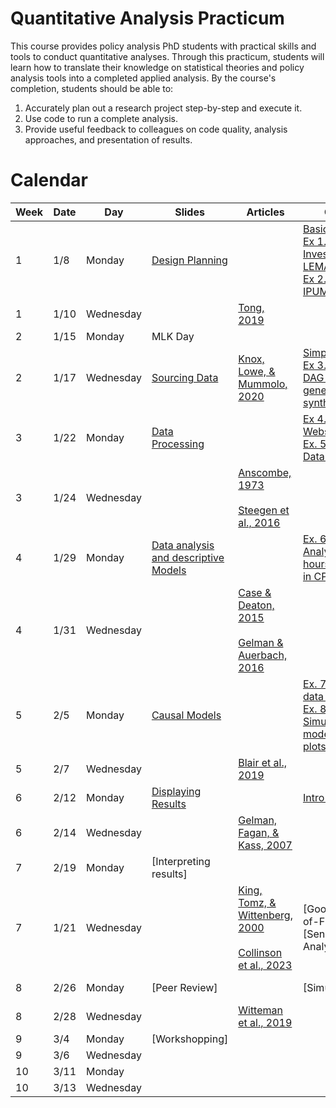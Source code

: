 # Quantitative Analysis Practicum

This course provides policy analysis PhD students with practical skills and tools to conduct quantitative analyses. Through this practicum, students will learn how to translate their knowledge on statistical theories and policy analysis tools into a completed applied analysis. By the course's completion, students should be able to:

1. Accurately plan out a research project step-by-step and execute it.
2. Use code to run a complete analysis.
3. Provide useful feedback to colleagues on code quality, analysis approaches, and presentation of results.


# Calendar

| Week | Date     | Day       | Slides                |   Articles                                                                                                                         | Code                                        | Resources                               |
|------|----------|-----------|-----------------------|------------------------------------------------------------------------------------------------------------------------------------|---------------------------------------------|-----------------------------------------|
| 1    | 1/8      | Monday    | [Design Planning](https://htmlpreview.github.io/?https://github.com/maxgriswold/Quantitative-Analysis-Practicum-2024/blob/main/slides/week_1/lecture_1_stable.html)   |                                                                                                                                      | [Basics of R](https://github.com/maxgriswold/Quantitative-Analysis-Practicum-2024/blob/main/code/week_1/r_basics.R)<br>[Ex 1. Investigate LEMAS](https://github.com/maxgriswold/Quantitative-Analysis-Practicum-2024/blob/main/code/week_1/more_complicated_examples/investigate_law_enforcement_management_system.R)<br>[Ex 2. Process IPUMS data](https://github.com/maxgriswold/Quantitative-Analysis-Practicum-2024/blob/main/code/week_1/more_complicated_examples/process_ipums_nhgis.R)| ROS: Appendix A and HWT: Chapter 1 - 2  |
| 1    | 1/10     | Wednesday |      |  [Tong, 2019](readings/week_1/tong_2019.pdf)                                                                                       |  |                                         | 
| 2    | 1/15     | Monday    |   MLK Day     |                                                                                                                                    |       |               |
| 2    | 1/17     | Wednesday |  [Sourcing Data](https://htmlpreview.github.io/?https://github.com/maxgriswold/Quantitative-Analysis-Practicum-2024/blob/main/slides/week_2/lecture_2.html)                     |  [Knox, Lowe, & Mummolo, 2020](readings/week_2/knox_lowe_mummolo_2020.pdf)                                                         |     [Simple DAGs](https://github.com/maxgriswold/Quantitative-Analysis-Practicum-2024/blob/main/code/week_2/testing_dags.Rmd)<br>[Ex 3. Using DAG to generate synthetic data](https://github.com/maxgriswold/Quantitative-Analysis-Practicum-2024/blob/main/code/week_2/disparate_impact_synthetic_scenario_example.Rmd)                                         |         ROS:Chapter 16                                            |
| 3    | 1/22     | Monday    | [Data Processing](https://htmlpreview.github.io/?https://github.com/maxgriswold/Quantitative-Analysis-Practicum-2024/blob/main/slides/week_3/lecture_3.html)     |                                                                                                                                    | [Ex 4. Webscrapping](https://github.com/maxgriswold/Quantitative-Analysis-Practicum-2024/blob/main/code/week_3/scraping_neighborhood_watch.py)<br>[Ex. 5 UCR Data Prep](https://github.com/maxgriswold/Quantitative-Analysis-Practicum-2024/blob/main/code/week_3/02_prep_ucr.R)  | ROS:Chapter 12                          |
| 3    | 1/24     | Wednesday |                       | [Anscombe, 1973](readings/week_3/anscombe_1973.pdf)<br><br>[Steegen et al., 2016](readings/week_3/steegen_2016.pdf)                |                                             |                                         |
| 4    | 1/29     | Monday    | [Data analysis and descriptive Models](https://htmlpreview.github.io/?https://github.com/maxgriswold/Quantitative-Analysis-Practicum-2024/blob/main/slides/week_4/lecture_4.html)|                                                                                                                                    | [Ex. 6 Analyzing hours worked in CPS](https://github.com/maxgriswold/Quantitative-Analysis-Practicum-2024/blob/main/code/week_4/hours_worked_income_group.Rmd) | ROS: Chapter 2 |
| 4    | 1/31     | Wednesday |                       | [Case & Deaton, 2015](readings/week_4/case_deaton_2015.pdf)<br><br>[Gelman & Auerbach, 2016](readings/week_4/gelman_auerbach_2016.pdf)|                                             |                                         |
| 5    | 2/5      | Monday    | [Causal Models ](https://htmlpreview.github.io/?https://github.com/maxgriswold/Quantitative-Analysis-Practicum-2024/blob/main/slides/week_5/lecture_5.html)      |                                                                                                                                    |[Ex. 7 Panel data models](https://github.com/maxgriswold/Quantitative-Analysis-Practicum-2024/blob/main/code/week_5/01_panel_data_models_using_sim_data.R)<br>[Ex. 8 Simulation models GOF plots](https://github.com/maxgriswold/Quantitative-Analysis-Practicum-2024/blob/main/code/week_5/02_visualize_did_sims.R)| ROS: Chapter 18 - 21 and Appendix B     |
| 5    | 2/7      | Wednesday |                       | [Blair et al., 2019](readings/week_5/blair_2019.pdf)                                                                              |                                             |                                         |
| 6    | 2/12     | Monday    | [Displaying Results](https://htmlpreview.github.io/?https://github.com/maxgriswold/Quantitative-Analysis-Practicum-2024/blob/main/slides/week_6/lecture_6.html) |                                                                                                                                    |[Intro to ggplot](https://github.com/maxgriswold/Quantitative-Analysis-Practicum-2024/blob/main/code/week_6/gg_intro.Rmd)  |                           |                                         
| 6    | 2/14     | Wednesday |                       |[Gelman, Fagan, & Kass, 2007](readings/week_6/gelman_fagan_kass_2007.pdf) |                                             |                                         |
| 7    | 2/19     | Monday    | [Interpreting results] |                                                                                                                                    |                           |       ROS:Chapter 11                              |
| 7    | 1/21     | Wednesday |                       |  [King, Tomz, & Wittenberg, 2000](readings/week_7/king_tomz_wittenberg_2000.pdf) <br><br>[Collinson et al., 2023](readings/week_6/collinson_2023.pdf)     |     [Goodness-of-Fit]<br>[Sensitivity Analyses]                                        |                                         |
| 8    | 2/26     | Monday    | [Peer Review]         |                                                                                                                                    |[Simulations]                                | ROS: Chapter 5                          |
| 8    | 2/28     | Wednesday |                       | [Witteman et al., 2019](readings/week_8/witteman_2019.pdf)                                                                         |                                             |                                         |
| 9    | 3/4      | Monday    | [Workshopping]        |                                                                                                                                    |                                             | EW                                      |
| 9    | 3/6      | Wednesday |                       |                                                                                                                                    |                                             |                                         |                  
| 10   | 3/11     | Monday    |                       |                                                                                                                                    |                                             |                                         |
| 10   | 3/13     | Wednesday |                       |                                                                                                                                    |                                             |                                         |

